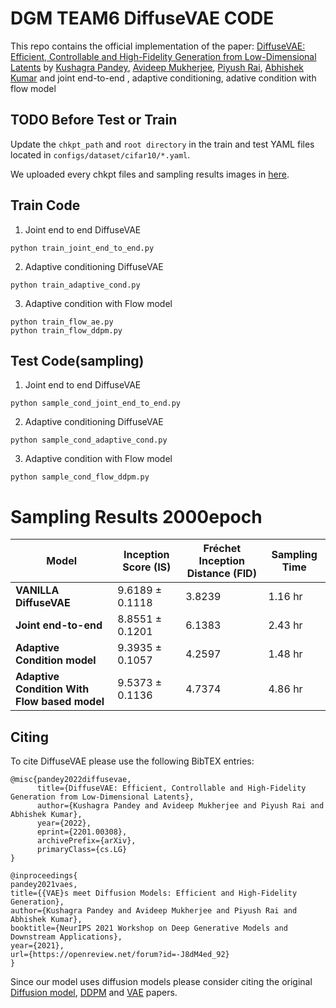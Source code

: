 # DGM TEAM6 DiffuseVAE CODE

This repo contains the official implementation of the paper: [DiffuseVAE: Efficient, Controllable and High-Fidelity Generation from Low-Dimensional Latents](https://arxiv.org/abs/2201.00308) by [Kushagra Pandey](https://kpandey008.github.io/), [Avideep Mukherjee](https://www.cse.iitk.ac.in/users/avideep/), [Piyush Rai](https://www.cse.iitk.ac.in/users/piyush/), [Abhishek Kumar](http://www.abhishek.umiacs.io/)
and joint end-to-end , adaptive conditioning, adative condition with flow model

## TODO Before Test or Train 
Update the `chkpt_path` and `root directory` in the train and test YAML files located in `configs/dataset/cifar10/*.yaml`.

We uploaded every chkpt files and sampling results images in [here](https://drive.google.com/file/d/1rFWcEZ8DBmJRUPa3nKmQLIKRgDESfHeJ/view?usp=drive_link).

## Train Code

1. Joint end to end DiffuseVAE 
```
python train_joint_end_to_end.py
``` 

2. Adaptive conditioning DiffuseVAE
```
python train_adaptive_cond.py
``` 

3. Adaptive condition with Flow model
```
python train_flow_ae.py
python train_flow_ddpm.py
``` 
## Test Code(sampling)

1. Joint end to end DiffuseVAE 
```
python sample_cond_joint_end_to_end.py
``` 

2. Adaptive conditioning DiffuseVAE
```
python sample_cond_adaptive_cond.py
``` 

3. Adaptive condition with Flow model
```
python sample_cond_flow_ddpm.py
``` 

# Sampling Results 2000epoch
| **Model**                                   | **Inception Score (IS)**        | **Fréchet Inception Distance (FID)** | **Sampling Time** |
|---------------------------------------------|---------------------------------|---------------------------------------|-------------------|
| **VANILLA DiffuseVAE**                      | 9.6189 ± 0.1118                 | 3.8239                                | 1.16 hr           |
| **Joint end-to-end**                        | 8.8551 ± 0.1201                 | 6.1383                                | 2.43 hr           |
| **Adaptive Condition model**                | 9.3935 ± 0.1057                 | 4.2597                                | 1.48 hr           |
| **Adaptive Condition With Flow based model**| 9.5373 ± 0.1136                 | 4.7374                                | 4.86 hr           |



## Citing
To cite DiffuseVAE please use the following BibTEX entries:

```
@misc{pandey2022diffusevae,
      title={DiffuseVAE: Efficient, Controllable and High-Fidelity Generation from Low-Dimensional Latents}, 
      author={Kushagra Pandey and Avideep Mukherjee and Piyush Rai and Abhishek Kumar},
      year={2022},
      eprint={2201.00308},
      archivePrefix={arXiv},
      primaryClass={cs.LG}
}
```
```
@inproceedings{
pandey2021vaes,
title={{VAE}s meet Diffusion Models: Efficient and High-Fidelity Generation},
author={Kushagra Pandey and Avideep Mukherjee and Piyush Rai and Abhishek Kumar},
booktitle={NeurIPS 2021 Workshop on Deep Generative Models and Downstream Applications},
year={2021},
url={https://openreview.net/forum?id=-J8dM4ed_92}
}
```

Since our model uses diffusion models please consider citing the original [Diffusion model](https://arxiv.org/abs/1503.03585), [DDPM](https://arxiv.org/abs/2006.11239) and [VAE](https://arxiv.org/abs/1312.6114) papers.
